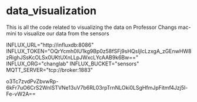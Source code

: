 # data_visualization
This is all the code related to visualizing the data on Professor Changs mac-mini to visualize our data from the sensors

INFLUX_URL="http://influxdb:8086"
INFLUX_TOKEN="OQrYcmh0IU1kg9Bp0z58fSFj9sHQsIjIcLzxgA_zGEnwHW8zRighJSsKcOLSx0UKtUXnLLpJWxcLYcAAB9k6Bw=="
INFLUX_ORG="changlab"
INFLUX_BUCKET="sensors"
MQTT_SERVER="tcp://broker:1883"

o3Tc7zvdPvZbvwRp-6kFr7uO6CrS2WnISTVNe13uV7b6RL03rpTrnNLOki0LSgHfmJpFitmf4Jzj5l-Fe-vW2A==